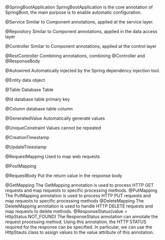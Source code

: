 @SpringBootApplication
SpringBootApplication is the core annotation of SpringBoot, the main purpose is to enable automatic configuration.

@Service
Similar to Component annotations, applied at the service layer.

@Repository
Similar to Component annotations, applied in the data access layer

@Controller
Similar to Component annotations, applied at the control layer

@RestController
Combining annotations, combining @Controller and @ResponseBody

@Autowired
Automatically injected by the Spring dependency injection tool.

@Entity
data object

@Table
Database Table

@Id
database table primary key

@Column
database table column

@GeneratedValue
Automatically generate values

@UniqueConstraint
Values cannot be repeated

@CreationTimestamp


@UpdateTimestamp


@RequestMapping
Used to map web requests

@PostMapping


@RequestBody
Put the return value in the response body


@GetMapping
    The GetMapping annotation is used to process HTTP GET requests and map requests to specific processing methods.
@PutMapping
    The PutMapping annotation is used to process HTTP PUT requests and map requests to specific processing methods
@DeleteMapping
    The DeleteMapping annotation is used to handle HTTP DELETE requests and map requests to delete methods.
@ResponseStatus(value = HttpStatus.NOT_FOUND)
    The ResponseStatus annotation can annotate the request processing method. Using this annotation, the HTTP STATUS required for the response can be specified. In particular, we can use the HttpStauts class to assign values to the value attribute of this annotation.